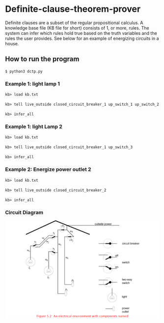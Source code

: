# Definite-clause-theorem-prover

Definite clauses are a subset of the regular propositional calculus. A knowledge base file (KB file for short) consists of 1, or more, rules. The system can infer which rules hold true based on the truth variables and the rules the user provides. See below for an example of energizing circuits in a house.

## How to run the program

`$ python3 dctp.py`

### Example 1: light lamp 1

```
kb> load kb.txt

kb> tell live_outside closed_circuit_breaker_1 up_switch_1 up_switch_2

kb> infer_all
```

### Example 1: light Lamp 2

```
kb> load kb.txt

kb> tell live_outside closed_circuit_breaker_1 up_switch_3

kb> infer_all
```

### Example 2: Energize power outlet 2

```
kb> load kb.txt

kb> tell live_outside closed_circuit_breaker_2

kb> infer_all
```

### Circuit Diagram

![alt text](https://github.com/mwdoyle-sfu/definite-clause-theorem-prover/blob/master/diagram.png?raw=true)
